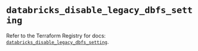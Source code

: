 # `databricks_disable_legacy_dbfs_setting`

Refer to the Terraform Registry for docs: [`databricks_disable_legacy_dbfs_setting`](https://registry.terraform.io/providers/databricks/databricks/1.79.0/docs/resources/disable_legacy_dbfs_setting).
